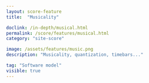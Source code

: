 ```yaml
---
layout: score-feature
title:  "Musicality"

doclink: /in-depth/musical.html
permalink: /score/features/musical.html
category: "site-score"

image: /assets/features/music.png
description: "Musicality, quantization, timebars..."

tag: "Software model"
visible: true
---
```


